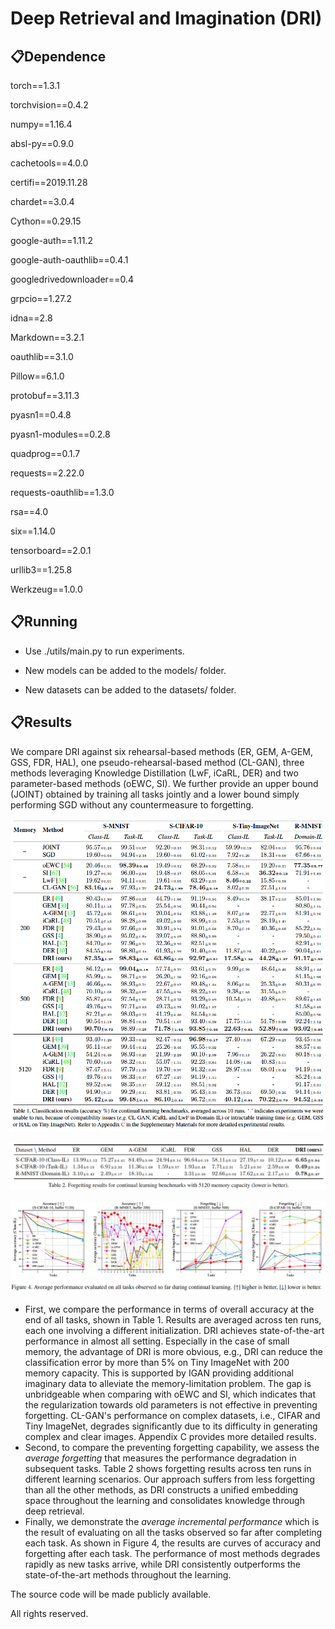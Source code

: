 # Deep Retrieval and Imagination (DRI)

## 📋Dependence

torch==1.3.1 

torchvision==0.4.2 

numpy==1.16.4 

absl-py==0.9.0 

cachetools==4.0.0 

certifi==2019.11.28

chardet==3.0.4 

Cython==0.29.15

google-auth==1.11.2 

google-auth-oauthlib==0.4.1 

googledrivedownloader==0.4 

grpcio==1.27.2 

idna==2.8 

Markdown==3.2.1 

oauthlib==3.1.0 

Pillow==6.1.0 

protobuf==3.11.3 

pyasn1==0.4.8 

pyasn1-modules==0.2.8 

quadprog==0.1.7 

requests==2.22.0 

requests-oauthlib==1.3.0 

rsa==4.0 

six==1.14.0 

tensorboard==2.0.1 

urllib3==1.25.8 

Werkzeug==1.0.0 

## 📋Running

- Use ./utils/main.py to run experiments. 

- New models can be added to the models/ folder.

- New datasets can be added to the datasets/ folder.

## 📋Results

We compare DRI against six rehearsal-based methods (ER, GEM, A-GEM, GSS, FDR, HAL), one pseudo-rehearsal-based method (CL-GAN), three methods leveraging Knowledge Distillation (LwF, iCaRL, DER) and two parameter-based methods (oEWC, SI). We further provide an upper bound (JOINT) obtained by training all tasks jointly and a lower bound simply performing SGD without any countermeasure to forgetting.

![Table1](./data/results/table1.png)

![Table2](./data/results/table2.png)

![Figure1](./data/results/Figure4.png)

- 
  First, we compare the performance in terms of overall accuracy at the end of all tasks, shown in Table 1. Results are averaged across ten runs, each one involving a different initialization. DRI achieves state-of-the-art performance in almost all setting. Especially in the case of small memory, the advantage of DRI is more obvious, e.g., DRI can reduce the classification error by more than 5% on Tiny ImageNet with 200 memory capacity. This is supported by IGAN providing additional imaginary data to alleviate the memory-limitation problem. The gap is unbridgeable when comparing with oEWC and SI, which indicates that the regularization towards old parameters is not effective in preventing forgetting. CL-GAN's performance on complex datasets, i.e., CIFAR and Tiny ImageNet, degrades significantly due to its difficulty in generating complex and clear images. Appendix C provides more detailed results.
- Second, to compare the preventing forgetting capability, we assess the *average forgetting* that measures the performance degradation in subsequent tasks. Table 2 shows forgetting results across ten runs in different learning scenarios.
  Our approach suffers from less forgetting than all the other methods, as DRI constructs a unified embedding space throughout the learning and consolidates knowledge through deep retrieval.
- Finally, we demonstrate the *average incremental performance* which is the result of evaluating on all the tasks observed so far after completing each task. 
  As shown in Figure 4, the results are curves of accuracy and forgetting after each task. The performance of most methods degrades rapidly as new tasks arrive, while DRI consistently outperforms the state-of-the-art methods throughout the learning.







The source code will be made publicly available.

All rights reserved.

